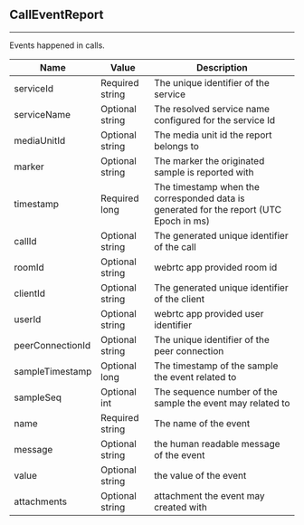 ## CallEventReport
---


Events happened in calls.


Name | Value | Description 
--- | --- | ---
serviceId | Required string | The unique identifier of the service
serviceName | Optional string | The resolved service name configured for the service Id
mediaUnitId | Optional string | The media unit id the report belongs to
marker | Optional string | The marker the originated sample is reported with
timestamp | Required long | The timestamp when the corresponded data is generated for the report (UTC Epoch in ms)
callId | Optional string | The generated unique identifier of the call
roomId | Optional string | webrtc app provided room id
clientId | Optional string | The generated unique identifier of the client
userId | Optional string | webrtc app provided user identifier
peerConnectionId | Optional string | The unique identifier of the peer connection
sampleTimestamp | Optional long | The timestamp of the sample the event related to
sampleSeq | Optional int | The sequence number of the sample the event may related to
name | Required string | The name of the event
message | Optional string | the human readable message of the event
value | Optional string | the value of the event
attachments | Optional string | attachment the event may created with